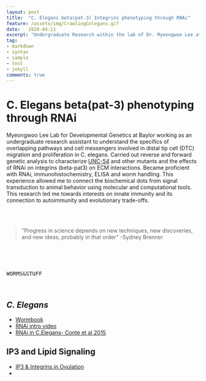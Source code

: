 ```yaml
---
layout: post
title:  "C. Elegans beta(pat-3) Integrins phenotyping through RNAi"
feature: /assets/img/CrawlingCelegans.gif
date:   2020-04-11
excerpt: "Undergraduate Research within the lab of Dr. Myeongwoo Lee at Baylor University."
tag:
- markdown 
- syntax
- sample
- test
- jekyll
comments: true
---
```


# C. Elegans beta(pat-3) phenotyping through RNAi

Myeongwoo Lee Lab for Developmental Genetics at Baylor working as an undergraduate research assistant to understand the specifics of overlapping pathways and cell messengers involved in distal tip cell (DTC) migration and proliferation in C. elegans. Carried out reverse and forward genetic analysis to characterize [UNC-54](https://wormbase.org/species/c_elegans/gene/WBGene00006789#0-9f-10) and other mutants and the effects of RNAi on integrins (beta-pat3) on ECM interactions. Became proficient with RNAi, immunohistochemistry, ELISA and worm handling.  This experience allowed me to connect the biochemical dots from signal transduction to animal behavior using molecular and computational tools. This research led me towards interests on innate immunity and its connection to autoimmunity and evolutionary trade-offs.

<br/>
<br/>

> "Progress in science depends on new techniques, new discoveries, and new ideas, probably in that order" -Sydney Brenner

<br/>
<br/>
<br/>


<kbd>W</kbd><kbd>O</kbd><kbd>R</kbd><kbd>M</kbd><kbd>S</kbd><kbd>&</kbd><kbd>S</kbd><kbd>T</kbd><kbd>U</kbd><kbd>F</kbd><kbd>F</kbd>

<br/>


## *C. Elegans* 
   * [Wormbook](https://www.wormbook.com)
   * [RNAi intro video](https://www.youtube.com/watch?v=cK-OGB1_ELE)
   * [RNAi in C.Elegans- Conte et al 2015](https://www.ncbi.nlm.nih.gov/pmc/articles/PMC5396541/)

   
## IP3 and Lipid Signaling
   * [IP3 & Integrins in Ovulation](https://www.ncbi.nlm.nih.gov/pubmed/15642374)
   * 

<!--
## Tables

| Header1 | Header2 | Header3 |
|:--------|:-------:|--------:|
| cell1   | cell2   | cell3   |
| cell4   | cell5   | cell6   |
|----
| cell1   | cell2   | cell3   |
| cell4   | cell5   | cell6   |
|=====
| Foot1   | Foot2   | Foot3
{: rules="groups"}

## Code Snippets

{% highlight css %}
#container {
  float: left;
  margin: 0 -240px 0 0;
  width: 100%;
}
{% endhighlight %}

## Buttons

Make any link standout more when applying the `.btn` class.

{% highlight html %}
<a href="#" class="btn btn-success">Success Button</a>
{% endhighlight %}

<div markdown="0"><a href="#" class="btn">Primary Button</a></div>
<div markdown="0"><a href="#" class="btn btn-success">Success Button</a></div>
<div markdown="0"><a href="#" class="btn btn-warning">Warning Button</a></div>
<div markdown="0"><a href="#" class="btn btn-danger">Danger Button</a></div>
<div markdown="0"><a href="#" class="btn btn-info">Info Button</a></div>


## Notices
**Watch out!** You can also add notices by appending `{: .notice}` to a paragraph.
{: .notice}


You can also use `<kbd>` tag for keyboard buttons.
-->






